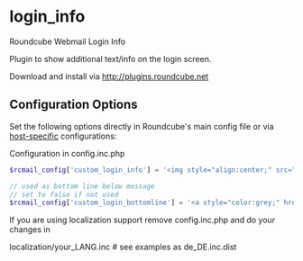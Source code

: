 login_info
==========

Roundcube Webmail Login Info

Plugin to show additional text/info on the login screen.

Download and install via http://plugins.roundcube.net

Configuration Options
---------------------

Set the following options directly in Roundcube's main config file or via 
[host-specific](http://trac.roundcube.net/wiki/Howto_Config/Multidomains) configurations:


Configuration in config.inc.php
```php
$rcmail_config['custom_login_info'] = '<img style="align:center;" src="plugins/login_info/images/plugin_login_info.png" />';

// used as bottom line below message
// set to false if not used
$rcmail_config['custom_login_bottomline'] = '<a style="color:grey;" href="http://www.your-dmain.world">This service is managed by YOU</a>';

```

If you are using localization support remove config.inc.php and do your changes in

localization/your_LANG.inc    # see examples as de_DE.inc.dist
